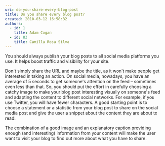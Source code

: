 ```yaml
---
uri: do-you-share-every-blog-post
title: Do you share every blog post?
created: 2010-03-12 16:58:32
authors:
  - id: 1
    title: Adam Cogan
  - id: 83
    title: Camilla Rosa Silva
---
```





<span class='intro'> <p class="ssw15-rteElement-P">You should always publish your blog posts to&#160;all social media platforms you use​. It helps boost traffic and visibility for your site.&#160;​​<br></p> </span>

<p class="ssw15-rteElement-P">Don't simply share the URL and maybe the title, as it won't make people get interested in taking an action. On social media, nowadays, you have an average of 5 seconds to get someone's attention on the feed – sometimes even less than that. So, you should put the effort in carefully choosing a catchy image to make your blog post interesting visually on someone's feed and adapting the content to different social networks. For example, if you use Twitter, you will have fewer characters. A good starting point is to choose a statement or a statistic from your blog post to share on the social media post and give the user a snippet about the content they are about to read.&#160;</p><p class="ssw15-rteElement-P">The combination of a good image and an explanatory caption providing enough (and interesting) information from your content will make the user want to visit your blog to find out more about what you have to share.<br></p>


